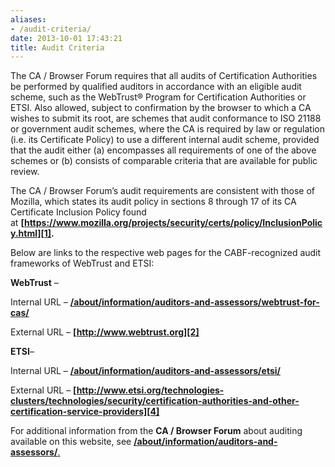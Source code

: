 ```yaml
---
aliases:
- /audit-criteria/
date: 2013-10-01 17:43:21
title: Audit Criteria
---
```


The CA / Browser Forum requires that all audits of Certification Authorities be performed by qualified auditors in accordance with an eligible audit scheme, such as the WebTrust® Program for Certification Authorities or ETSI. Also allowed, subject to confirmation by the browser to which a CA wishes to submit its root, are schemes that audit conformance to ISO 21188 or government audit schemes, where the CA is required by law or regulation (i.e. its Certificate Policy) to use a different internal audit scheme, provided that the audit either (a) encompasses all requirements of one of the above schemes or (b) consists of comparable criteria that are available for public review.

The CA / Browser Forum’s audit requirements are consistent with those of Mozilla, which states its audit policy in sections 8 through 17 of its CA Certificate Inclusion Policy found at **[https://www.mozilla.org/projects/security/certs/policy/InclusionPolicy.html][1].**

Below are links to the respective web pages for the CABF-recognized audit frameworks of WebTrust and ETSI:

**WebTrust** –

Internal URL – **[/about/information/auditors-and-assessors/webtrust-for-cas/](/about/information/auditors-and-assessors/webtrust-for-cas/)**

External URL – **[http://www.webtrust.org][2]**

**ETSI**–

Internal URL – **[/about/information/auditors-and-assessors/etsi/][3]**

External URL – **[http://www.etsi.org/technologies-clusters/technologies/security/certification-authorities-and-other-certification-service-providers][4]**

For additional information from the **CA / Browser Forum** about auditing available on this website, see [**/about/information/auditors-and-assessors/**.][5]

[1]: https://www.mozilla.org/projects/security/certs/policy/InclusionPolicy.html "Mozilla's CA Certificate Inclusion Policy"
[2]: http://www.webtrust.org "WebTrust for CAs"
[3]: /about/information/auditors-and-assessors/etsi/
[4]: http://www.etsi.org/technologies-clusters/technologies/security/certification-authorities-and-other-certification-service-providers "CAs issuing Qualified Certificates IAW ETSI TS 101 456 and Directive 1999/93"
[5]: /about/information/auditors-and-assessors/ "Information for Auditors and Assessors"
